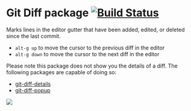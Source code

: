 # Git Diff package [![Build Status](https://travis-ci.org/atom/git-diff.svg?branch=master)](https://travis-ci.org/atom/git-diff)

Marks lines in the editor gutter that have been added, edited, or deleted since
the last commit.

  * `alt-g up` to move the cursor to the previous diff in the editor
  * `alt-g down` to move the cursor to the next diff in the editor

Please note this package does not show you the details of a diff. The
following packages are capable of doing so:

  * [git-diff-details](https://github.com/samu/git-diff-details)
  * [git-diff-popup](https://atom.io/packages/git-diff-popup)

![](https://f.cloud.github.com/assets/671378/2241519/04791a24-9cd6-11e3-9a12-164cabe81d58.png)
